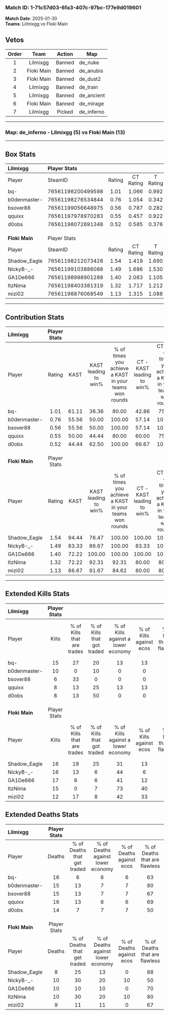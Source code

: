 ### Match ID: 1-71c57d03-6fa3-407c-97bc-177e9d019601  
**Match Date**: 2025-01-30  
**Teams**: Lilmixgg vs Floki Main  

## Vetos  

| Order | Team | Action | Map |
| :---: | :--: | :----: | --- |
| 1 | Lilmixgg | Banned | de_nuke |
| 2 | Floki Main | Banned | de_anubis |
| 3 | Floki Main | Banned | de_dust2 |
| 4 | Lilmixgg | Banned | de_train |
| 5 | Lilmixgg | Banned | de_ancient |
| 6 | Floki Main | Banned | de_mirage |
| 7 | Lilmixgg | Picked | de_inferno |

---  

### **Map**: de_inferno - Lilmixgg (5) vs Floki Main (13)  
---  

## Box Stats  

| **Lilmixgg**   | Player Stats      |        |           |          |       |       |       |         |        |      |     |
| :- | :- | :-: | :-: | :-: | :-: | :-: | :-: | :-: | :-: | :-: | :-: |
| Player         | SteamID           | Rating | CT Rating | T Rating | KAST  |  ADR  | Kills | Assists | Deaths | K/D  | HS% |
| bq-            | 76561198200499598 |  1.01  |   1.066   |  0.992   | 61.11 | 75.2  |  15   |    3    |   16   | 0.94 | 53  |
| b0denmaster-   | 76561198276534844 |  0.76  |   1.054   |  0.342   | 55.56 | 70.9  |  10   |    5    |   15   | 0.67 | 20  |
| bsover88       | 76561199056648975 |  0.56  |   0.787   |  0.282   | 55.56 | 65.6  |   6   |    7    |   15   | 0.40 | 33  |
| qquixx         | 76561197978970283 |  0.55  |   0.457   |  0.922   | 50.00 | 64.1  |   8   |    2    |   16   | 0.50 | 62  |
| d0obs          | 76561198072691348 |  0.52  |   0.585   |  0.376   | 44.44 | 48.1  |   8   |    1    |   14   | 0.57 | 25  |
|                |                   |        |           |          |       |       |       |         |        |      |     |
|                |                   |        |           |          |       |       |       |         |        |      |     |
|                |                   |        |           |          |       |       |       |         |        |      |     |
| **Floki Main** | Player Stats      |        |           |          |       |       |       |         |        |      |     |
| Player         | SteamID           | Rating | CT Rating | T Rating | KAST  |  ADR  | Kills | Assists | Deaths | K/D  | HS% |
| Shadow_Eagle   | 76561198212073428 |  1.54  |   1.419   |  1.690   | 94.44 | 77.2  |  16   |    2    |   8    | 2.00 | 43  |
| NickyB-_-      | 76561199103886088 |  1.49  |   1.686   |  1.530   | 83.33 | 102.5 |  16   |    4    |   10   | 1.60 | 62  |
| GA1De666       | 76561198998901288 |  1.40  |   2.083   |  1.105   | 72.22 | 88.7  |  17   |    1    |   10   | 1.70 | 70  |
| ItzNima        | 76561198403381319 |  1.32  |   1.717   |  1.212   | 72.22 | 91.2  |  15   |    3    |   10   | 1.50 | 60  |
| mizi02         | 76561198876068549 |  1.13  |   1.315   |  1.088   | 66.67 | 76.8  |  12   |    5    |   9    | 1.33 | 66  |
---  

## Contribution Stats  

| **Lilmixgg**   | Player Stats |       |                      |                                                        |                           |                                                             |                          |                                                            |
| :- | :-: | :-: | :-: | :-: | :-: | :-: | :-: | :-: |
| Player         |    Rating    | KAST  | KAST leading to win% | % of times you achieve a KAST in your teams won rounds | CT - KAST leading to win% | CT - % of times you achieve a KAST in your teams won rounds | T - KAST leading to win% | T - % of times you achieve a KAST in your teams won rounds |
| bq-            |     1.01     | 61.11 |        36.36         |                         80.00                          |           42.86           |                            75.00                            |          25.00           |                           100.00                           |
| b0denmaster-   |     0.76     | 55.56 |        50.00         |                         100.00                         |           57.14           |                           100.00                            |          33.33           |                           100.00                           |
| bsover88       |     0.56     | 55.56 |        50.00         |                         100.00                         |           57.14           |                           100.00                            |          33.33           |                           100.00                           |
| qquixx         |     0.55     | 50.00 |        44.44         |                         80.00                          |           60.00           |                            75.00                            |          25.00           |                           100.00                           |
| d0obs          |     0.52     | 44.44 |        62.50         |                         100.00                         |           66.67           |                           100.00                            |          50.00           |                           100.00                           |
|                |              |       |                      |                                                        |                           |                                                             |                          |                                                            |
|                |              |       |                      |                                                        |                           |                                                             |                          |                                                            |
|                |              |       |                      |                                                        |                           |                                                             |                          |                                                            |
| **Floki Main** | Player Stats |       |                      |                                                        |                           |                                                             |                          |                                                            |
| Player         |    Rating    | KAST  | KAST leading to win% | % of times you achieve a KAST in your teams won rounds | CT - KAST leading to win% | CT - % of times you achieve a KAST in your teams won rounds | T - KAST leading to win% | T - % of times you achieve a KAST in your teams won rounds |
| Shadow_Eagle   |     1.54     | 94.44 |        76.47         |                         100.00                         |          100.00           |                           100.00                            |          66.67           |                           100.00                           |
| NickyB-_-      |     1.49     | 83.33 |        86.67         |                         100.00                         |           83.33           |                           100.00                            |          88.89           |                           100.00                           |
| GA1De666       |     1.40     | 72.22 |        100.00        |                         100.00                         |          100.00           |                           100.00                            |          100.00          |                           100.00                           |
| ItzNima        |     1.32     | 72.22 |        92.31         |                         92.31                          |           80.00           |                            80.00                            |          100.00          |                           100.00                           |
| mizi02         |     1.13     | 66.67 |        91.67         |                         84.62                          |           80.00           |                            80.00                            |          100.00          |                           87.50                            |
---  

## Extended Kills Stats  

| **Lilmixgg**   | Player Stats |                            |                            |                                    |                         |                              |                                 |                                       |                    |           |
| :- | :-: | :-: | :-: | :-: | :-: | :-: | :-: | :-: | :-: | :-: |
| Player         |    Kills     | % of Kills that are trades | % of Kills that got traded | % of Kills against a lower economy | % of Kills against ecos | % of Kills that are flawless | % of Kills that are close duels | % of Kills that are assisted by flash | Pistol Round Kills | AWP Kills |
| bq-            |      15      |             27             |             20             |                 13                 |           13            |              67              |                7                |                  13                   |         0          |     2     |
| b0denmaster-   |      10      |             0              |             10             |                 0                  |            0            |              60              |               10                |                   0                   |         5          |     0     |
| bsover88       |      6       |             33             |             0              |                 0                  |            0            |              67              |               17                |                   0                   |         0          |     0     |
| qquixx         |      8       |             13             |             25             |                 13                 |           13            |              75              |                0                |                   0                   |         0          |     0     |
| d0obs          |      8       |             13             |             50             |                 0                  |            0            |              75              |                0                |                   0                   |         0          |     0     |
|                |              |                            |                            |                                    |                         |                              |                                 |                                       |                    |           |
|                |              |                            |                            |                                    |                         |                              |                                 |                                       |                    |           |
|                |              |                            |                            |                                    |                         |                              |                                 |                                       |                    |           |
| **Floki Main** | Player Stats |                            |                            |                                    |                         |                              |                                 |                                       |                    |           |
| Player         |    Kills     | % of Kills that are trades | % of Kills that got traded | % of Kills against a lower economy | % of Kills against ecos | % of Kills that are flawless | % of Kills that are close duels | % of Kills that are assisted by flash | Pistol Round Kills | AWP Kills |
| Shadow_Eagle   |      16      |             19             |             25             |                 31                 |           13            |              75              |                0                |                   6                   |         5          |     2     |
| NickyB-_-      |      16      |             13             |             6              |                 44                 |            6            |              56              |                0                |                   0                   |         1          |     1     |
| GA1De666       |      17      |             6              |             6              |                 41                 |           12            |              65              |                6                |                  12                   |         0          |     3     |
| ItzNima        |      15      |             0              |             7              |                 73                 |           40            |              60              |               13                |                   0                   |         0          |     0     |
| mizi02         |      12      |             17             |             8              |                 42                 |           33            |              67              |                8                |                   0                   |         0          |     4     |
## Extended Deaths Stats  

| **Lilmixgg**   | Player Stats |                             |                                   |                          |                               |                            |                           |               |
| :- | :-: | :-: | :-: | :-: | :-: | :-: | :-: | :-: |
| Player         |    Deaths    | % of Deaths that get traded | % of Deaths against lower economy | % of Deaths against ecos | % of Deaths that are flawless | % of Deaths that are close | % of Deaths while blinded | Deaths to AWP |
| bq-            |      16      |              6              |                 6                 |            6             |              63               |             0              |             6             |       2       |
| b0denmaster-   |      15      |             13              |                 7                 |            7             |              80               |             0              |             7             |       0       |
| bsover88       |      15      |             13              |                 7                 |            7             |              67               |             13             |             0             |       1       |
| qquixx         |      16      |             13              |                 6                 |            6             |              69               |             13             |             0             |       3       |
| d0obs          |      14      |              7              |                 7                 |            7             |              50               |             0              |             7             |       0       |
|                |              |                             |                                   |                          |                               |                            |                           |               |
|                |              |                             |                                   |                          |                               |                            |                           |               |
|                |              |                             |                                   |                          |                               |                            |                           |               |
| **Floki Main** | Player Stats |                             |                                   |                          |                               |                            |                           |               |
| Player         |    Deaths    | % of Deaths that get traded | % of Deaths against lower economy | % of Deaths against ecos | % of Deaths that are flawless | % of Deaths that are close | % of Deaths while blinded | Deaths to AWP |
| Shadow_Eagle   |      8       |             25              |                13                 |            0             |              88               |             0              |            13             |       0       |
| NickyB-_-      |      10      |             30              |                20                 |            10            |              50               |             20             |             0             |       2       |
| GA1De666       |      10      |             10              |                10                 |            0             |              70               |             0              |             0             |       1       |
| ItzNima        |      10      |             30              |                20                 |            10            |              80               |             10             |             0             |       2       |
| mizi02         |      9       |             11              |                11                 |            0             |              67               |             0              |            11             |       0       |
